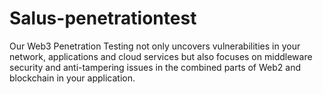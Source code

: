 # Salus-penetrationtest
Our Web3 Penetration Testing not only uncovers vulnerabilities in your network, applications and cloud services but also focuses on middleware security and anti-tampering issues in the combined parts of Web2 and blockchain in your application.
